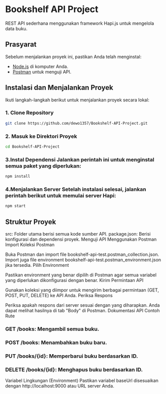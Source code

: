 # Bookshelf API Project

REST API sederhana menggunakan framework Hapi.js untuk mengelola data buku.

## Prasyarat

Sebelum menjalankan proyek ini, pastikan Anda telah menginstal:

- [Node.js](https://nodejs.org/) di komputer Anda.
- [Postman](https://www.postman.com/) untuk menguji API.

## Instalasi dan Menjalankan Proyek

Ikuti langkah-langkah berikut untuk menjalankan proyek secara lokal:

### 1. Clone Repository

```bash
git clone https://github.com/dewo1357/Bookshelf-API-Project.git
```
### 2. Masuk ke Direktori Proyek

```bash
cd Bookshelf-API-Project
```
### 3.Instal Dependensi Jalankan perintah ini untuk menginstal semua paket yang diperlukan:

```bash
npm install
```
### 4.Menjalankan Server Setelah instalasi selesai, jalankan perintah berikut untuk memulai server Hapi:

```bash
npm start
```

## Struktur Proyek
src: Folder utama berisi semua kode sumber API.
package.json: Berisi konfigurasi dan dependensi proyek.
Menguji API Menggunakan Postman
Import Koleksi Postman

Buka Postman dan import file bookshelf-api-test.postman_collection.json.
Import juga file environment bookshelf-api-test.postman_environment.json jika tersedia.
Pilih Environment

Pastikan environment yang benar dipilih di Postman agar semua variabel yang diperlukan dikonfigurasi dengan benar.
Kirim Permintaan API

Gunakan koleksi yang diimpor untuk mengirim berbagai permintaan (GET, POST, PUT, DELETE) ke API Anda.
Periksa Respons

Periksa apakah respons dari server sesuai dengan yang diharapkan. Anda dapat melihat hasilnya di tab "Body" di Postman.
Dokumentasi API
Contoh Rute
### GET /books: Mengambil semua buku.
### POST /books: Menambahkan buku baru.
### PUT /books/{id}: Memperbarui buku berdasarkan ID.
### DELETE /books/{id}: Menghapus buku berdasarkan ID.
Variabel Lingkungan (Environment)
Pastikan variabel baseUrl disesuaikan dengan http://localhost:9000 atau URL server Anda.
